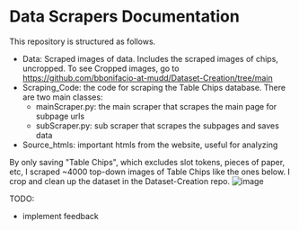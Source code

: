 # Data Scrapers Documentation

This repository is structured as follows. 
- Data: Scraped images of data. Includes the scraped images of chips, uncropped. To see Cropped images, go to https://github.com/bbonifacio-at-mudd/Dataset-Creation/tree/main
- Scraping_Code: the code for scraping the Table Chips database. There are two main classes:
  - mainScraper.py: the main scraper that scrapes the main page for subpage urls
  - subScraper.py: sub scraper that scrapes the subpages and saves data
- Source_htmls: important htmls from the website, useful for analyzing

By only saving "Table Chips", which excludes slot tokens, pieces of paper, etc, I scraped ~4000 top-down images of Table Chips like the ones below. I crop and clean up the dataset in the Dataset-Creation repo. 
![image](https://github.com/bbonifacio-at-mudd/Chip-Scraper/assets/114462423/ef792894-1e9a-48be-b3a9-559704b4b356)


TODO:

- implement feedback
